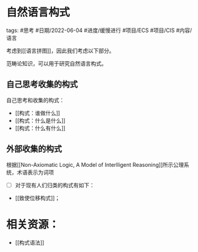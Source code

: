 # 自然语言构式


tags: #思考 #日期/2022-06-04 #进度/缓慢进行 #项目/ECS #项目/CIS #内容/语言 

考虑到[[语言拼图]]，因此我们考虑以下部分。

范畴论知识，可以用于研究自然语言构式。


## 自己思考收集的构式

自己思考和收集的构式：
- [[构式：谁做什么]]
- [[构式：什么是什么]]
- [[构式：什么有什么]]







## 外部收集的构式

根据[[Non-Axiomatic Logic, A Model of Interlligent Reasoning]]所示公理系统，术语表示为词项


- [ ] 对于现有人们归类的构式有如下：



- [[致使位移构式]]；





# 相关资源：

- [[构式语法]]